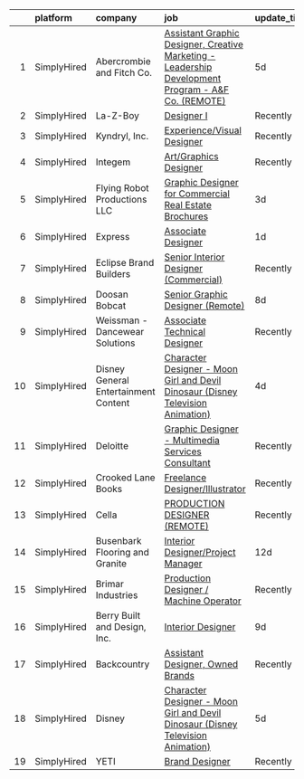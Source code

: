 

|    | platform    | company                              | job                                                                                                                                                                                                              | update_time   | location                 |
|---:|:------------|:-------------------------------------|:-----------------------------------------------------------------------------------------------------------------------------------------------------------------------------------------------------------------|:--------------|:-------------------------|
|  1 | SimplyHired | Abercrombie and Fitch Co.            | [Assistant Graphic Designer, Creative Marketing - Leadership Development Program - A&F Co. (REMOTE)](https://www.simplyhired.com/job/xoB6Mym-ZQEBRA4q740MKw6ygHSqgeKY4Yyhgjff2TPbAbwieCac5g?q=creative+designer) | 5d            | Columbus, OH             |
|  2 | SimplyHired | La-Z-Boy                             | [Designer I](https://www.simplyhired.com/job/C9xxRPr73oyFF2Qznu8m2rh9ECPgKNm8NIacRK6NItDhJosSYDnhjg?q=creative+designer)                                                                                         | Recently      | Lancaster, PA            |
|  3 | SimplyHired | Kyndryl, Inc.                        | [Experience/Visual Designer](https://www.simplyhired.com/job/sviTzpgN8al6or_zVovwby2lH0X5pwa20AJXJJbSLLVvXHN-olAnVg?q=creative+designer)                                                                         | Recently      | Austin, TX               |
|  4 | SimplyHired | Integem                              | [Art/Graphics Designer](https://www.simplyhired.com/job/010_JJuPgxv0B6iF55JEzXi5qw5pdDm1Reo_iw0bIAKAewTmfFBSjA?q=creative+designer)                                                                              | Recently      | Remote                   |
|  5 | SimplyHired | Flying Robot Productions LLC         | [Graphic Designer for Commercial Real Estate Brochures](https://www.simplyhired.com/job/x-2WlcxVTnmNwPiVspHoFd1CnJusY2skiK8xtQFpqjrkHXL9Y5yFsw?q=creative+designer)                                              | 3d            | Remote                   |
|  6 | SimplyHired | Express                              | [Associate Designer](https://www.simplyhired.com/job/XruW0RJHlqBfcvQWAij2X8y8z8cIF6RZB9dy1_sBvZxjhUowaXQR3A?q=creative+designer)                                                                                 | 1d            | Columbus, OH +1 location |
|  7 | SimplyHired | Eclipse Brand Builders               | [Senior Interior Designer (Commercial)](https://www.simplyhired.com/job/O31U44uTvCk6Md1bmIgfETA3an8SYJZ4OGX3bWRyC4ZDMFwFD5AwCg?q=creative+designer)                                                              | Recently      | Suwanee, GA              |
|  8 | SimplyHired | Doosan Bobcat                        | [Senior Graphic Designer (Remote)](https://www.simplyhired.com/job/GBMsIdFx_AYBBL-r09Rq-Q2g6YVPNq1bHnUE3gj-pyx0CwnFqX8ByQ?q=creative+designer)                                                                   | 8d            | Akiachak, AK             |
|  9 | SimplyHired | Weissman - Dancewear Solutions       | [Associate Technical Designer](https://www.simplyhired.com/job/nKLyV4uiSfeKrSwc13zURriHvEdy7zEXNSnWqgiMkKQXTOprYoXeYg?q=creative+designer)                                                                       | Recently      | St. Louis, MO            |
| 10 | SimplyHired | Disney General Entertainment Content | [Character Designer - Moon Girl and Devil Dinosaur (Disney Television Animation)](https://www.simplyhired.com/job/P4h9Z0Y61ukfmDk6yQTifdP9ZXX3IxOga-ZPJK9a467Eqkh67ZMQDQ?q=creative+designer)                    | 4d            | Glendale, CA             |
| 11 | SimplyHired | Deloitte                             | [Graphic Designer - Multimedia Services Consultant](https://www.simplyhired.com/job/MzmFskKKIsXA4mKZ148I7_FFmY1uX0OETTBDOu6KHpsF5vIpBBeo_g?q=creative+designer)                                                  | Recently      | Mechanicsburg, PA        |
| 12 | SimplyHired | Crooked Lane Books                   | [Freelance Designer/Illustrator](https://www.simplyhired.com/job/UhExaaYu1t4V71-D418Rl8bP7ITf3P-8-IaObyNXzN5HjI7MoCcq4w?q=creative+designer)                                                                     | Recently      | Remote                   |
| 13 | SimplyHired | Cella                                | [PRODUCTION DESIGNER (REMOTE)](https://www.simplyhired.com/job/jphCQTBZ3XUNnrEbnNGlePiM-sZU_vHFRC7yadwCus4q2uLi3XX4UA?q=creative+designer)                                                                       | Recently      | Remote                   |
| 14 | SimplyHired | Busenbark Flooring and Granite       | [Interior Designer/Project Manager](https://www.simplyhired.com/job/pyT6zMKi-M1IXvLrgX7cP4Mwx-GZQC1DuhxnA575rDykUW9it-bfpw?q=creative+designer)                                                                  | 12d           | Columbia, MO             |
| 15 | SimplyHired | Brimar Industries                    | [Production Designer / Machine Operator](https://www.simplyhired.com/job/Pvxyi10ceyATwfSr_A1kCaUuDeDVesDRXxd0qXTJS9ixnN1kjQu2FQ?q=creative+designer)                                                             | Recently      | Garfield, NJ             |
| 16 | SimplyHired | Berry Built and Design, Inc.         | [Interior Designer](https://www.simplyhired.com/job/mJXCITxYtIs-CSBr4TMPijEsysQuuGJM5MpIb1dYWoELDsZis7BKaw?q=creative+designer)                                                                                  | 9d            | Spokane, WA              |
| 17 | SimplyHired | Backcountry                          | [Assistant Designer, Owned Brands](https://www.simplyhired.com/job/m9O3aXY5M93KUX0GzU8x_a6-Icu_FNw7Ldiitp_77lMiKRt2Czob5A?q=creative+designer)                                                                   | Recently      | Park City, UT            |
| 18 | SimplyHired | Disney                               | [Character Designer - Moon Girl and Devil Dinosaur (Disney Television Animation)](https://www.simplyhired.com/job/ImoY7V7XUEk0lGRDta93bu-3FKUkRmzAbcYcHGGVuUJDV7TenUy3vw?q=creative+designer)                    | 5d            | Glendale, CA             |
| 19 | SimplyHired | YETI                                 | [Brand Designer](https://www.simplyhired.com/job/CiMuVz6836Lk8Fn1pgoBIRjIDQVesOiiDiloBumdqrlwNc17tPVYKg?q=creative+designer)                                                                                     | Recently      | Austin, TX               |